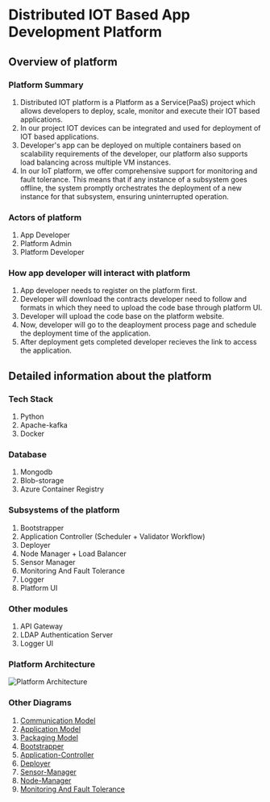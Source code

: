 # Distributed IOT Based App Development Platform


## Overview of platform

### Platform Summary
1. Distributed IOT platform is a Platform as a Service(PaaS) project which allows developers to deploy, scale, monitor and execute their IOT based applications.
2. In our project IOT devices can be integrated and used for deployment of IOT based applications.
3. Developer's app can be deployed on multiple containers based on scalability requirements of the developer, our platform also supports load balancing across multiple VM instances.
4. In our IoT platform, we offer comprehensive support for monitoring and fault tolerance. This means that if any instance of a subsystem goes offline, the system promptly orchestrates the deployment of a new instance for that subsystem, ensuring uninterrupted operation.


### Actors of platform
1. App Developer
2. Platform Admin
3. Platform Developer

### How app developer will interact with platform 
1. App developer needs to register on the platform first.
2. Developer will download the contracts developer need to follow and formats in which they need to 
   upload the code base through platform UI.
3. Developer will upload the code base on the platform website.
4. Now, developer will go to the deaployment process page and schedule the  deployment time of the
   application.
5. After deployment gets completed developer recieves the link to access the application.

## Detailed information about the platform

### Tech Stack 
1. Python
2. Apache-kafka
3. Docker

### Database
1. Mongodb
2. Blob-storage
3. Azure Container Registry

### Subsystems of the platform
1. Bootstrapper
2. Application Controller (Scheduler + Validator Workflow)
3. Deployer
4. Node Manager + Load Balancer
5. Sensor Manager
6. Monitoring And Fault Tolerance
7. Logger
8. Platform UI

### Other modules
1. API Gateway
2. LDAP Authentication Server 
3. Logger UI

### Platform Architecture

![Platform Architecture](https://github.com/js141199/IOT-Platform/blob/main/Diagrams/Platform-Architecture.png)  

### Other Diagrams
1. [Communication Model]
2. [Application Model]
3. [Packaging Model]
4. [Bootstrapper]
5. [Application-Controller]
6. [Deployer]
7. [Sensor-Manager]
8. [Node-Manager]
9. [Monitoring And Fault Tolerance]

[Communication Model]: https://github.com/js141199/IOT-Platform/blob/main/Diagrams/Communication-Model.pdf
[Application Model]: https://github.com/js141199/IOT-Platform/blob/main/Diagrams/Application-Model.pdf
[Packaging Model]: https://github.com/js141199/IOT-Platform/blob/main/Diagrams/Packaging-Model.pdf
[Bootstrapper]: https://github.com/js141199/IOT-Platform/blob/main/Bootstrapper/Bootstrapper.drawio.png
[Application-Controller]: https://github.com/js141199/IOT-Platform/blob/main/Diagrams/Application-Controller.pdf
[Deployer]: https://github.com/js141199/IOT-Platform/blob/main/platform--deployer/Deployer_Sub_System.drawio.png
[Sensor-Manager]: https://github.com/js141199/IOT-Platform/blob/main/Diagrams/Sensor-Manager.pdf
[Node-Manager]: https://github.com/js141199/IOT-Platform/blob/main/Diagrams/Node-Manager.pdf
[Monitoring And Fault Tolerance]: https://github.com/js141199/IOT-Platform/blob/main/Diagrams/Monitoring%20And%20Fault-Tolerance.pdf
